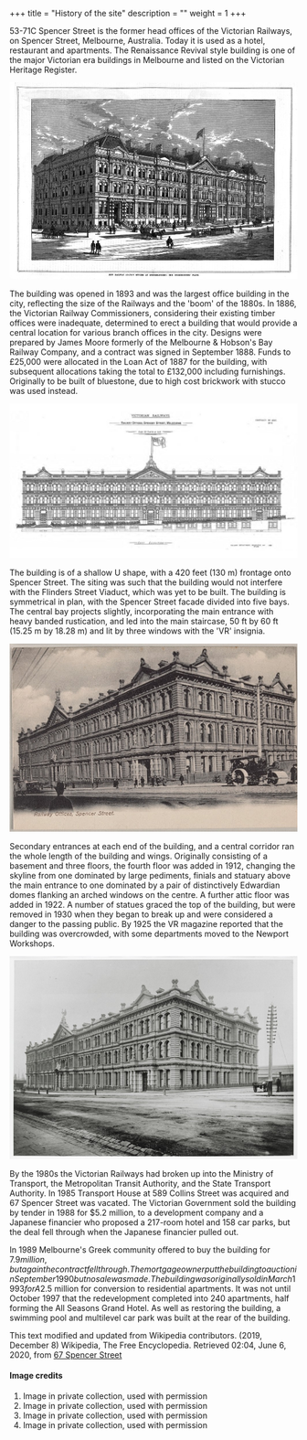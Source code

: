 +++
title = "History of the site"
description = ""
weight = 1
+++

53-71C Spencer Street is the former head offices of the Victorian Railways, on Spencer Street, Melbourne, Australia. Today it is used as a hotel, restaurant and apartments. The Renaissance Revival style building is one of the major Victorian era buildings in Melbourne and listed on the Victorian Heritage Register.

![1893 Concept view](01_1893_concept_view_to_north_west.jpeg)

The building was opened in 1893 and was the largest office building in the city, reflecting the size of the Railways and the 'boom' of the 1880s. In 1886, the Victorian Railway Commissioners, considering their existing timber offices were inadequate, determined to erect a building that would provide a central location for various branch offices in the city. Designs were prepared by James Moore formerly of the Melbourne & Hobson's Bay Railway Company, and a contract was signed in September 1888. Funds to £25,000 were allocated in the Loan Act of 1887 for the building, with subsequent allocations taking the total to £132,000 including furnishings. Originally to be built of bluestone, due to high cost brickwork with stucco was used instead.

![1893 Facade drawing](02_1893_facade_drawing.png)

The building is of a shallow U shape, with a 420 feet (130 m) frontage onto Spencer Street. The siting was such that the building would not interfere with the Flinders Street Viaduct, which was yet to be built. The building is symmetrical in plan, with the Spencer Street facade divided into five bays. The central bay projects slightly, incorporating the main entrance with heavy banded rustication, and led into the main staircase, 50 ft by 60 ft (15.25 m by 18.28 m) and lit by three windows with the 'VR' insignia.

![Prior to 1913](13_pre_1913.jpg)

Secondary entrances at each end of the building, and a central corridor ran the whole length of the building and wings. Originally consisting of a basement and three floors, the fourth floor was added in 1912, changing the skyline from one dominated by large pediments, finials and statuary above the main entrance to one dominated by a pair of distinctively Edwardian domes flanking an arched windows on the centre. A further attic floor was added in 1922. A number of statues graced the top of the building, but were removed in 1930 when they began to break up and were considered a danger to the passing public. By 1925 the VR magazine reported that the building was overcrowded, with some departments moved to the Newport Workshops.

![15_pre_1913.jpeg](15_pre_1913.jpeg)

By the 1980s the Victorian Railways had broken up into the Ministry of Transport, the Metropolitan Transit Authority, and the State Transport Authority. In 1985 Transport House at 589 Collins Street was acquired and 67 Spencer Street was vacated. The Victorian Government sold the building by tender in 1988 for $5.2 million, to a development company and a Japanese financier who proposed a 217-room hotel and 158 car parks, but the deal fell through when the Japanese financier pulled out.

In 1989 Melbourne's Greek community offered to buy the building for $7.9 million, but again the contract fell through. The mortgage owner put the building to auction in September 1990 but no sale was made. The building was originally sold in March 1993 for A$2.5 million for conversion to residential apartments. It was not until October 1997 that the redevelopment completed into 240 apartments, half forming the All Seasons Grand Hotel. As well as restoring the building, a swimming pool and multilevel car park was built at the rear of the building.

<span class='small'>This text modified and updated from Wikipedia contributors. (2019, December 8) Wikipedia, The Free Encyclopedia. Retrieved 02:04, June 6, 2020, from [67 Spencer Street](https://en.wikipedia.org/w/index.php?title=67_Spencer_Street)</span>
<!--
## More resources: 

#### Photos of the building  from the State Library's collection

img img img img

#### Heritage resources

* National Trust
* Heritage Victoria
-->
#### Image credits

1.  Image in private collection, used with permission
2.  Image in private collection, used with permission
3.  Image in private collection, used with permission
4.  Image in private collection, used with permission
